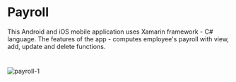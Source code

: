 # Payroll
 This Android and iOS mobile application uses Xamarin framework - C# language. The features of the app - computes employee's payroll with view, add, update and delete functions.
#
![payroll-1](https://user-images.githubusercontent.com/55085932/177817451-02fe920c-8af9-4373-bfb3-f52353fa052d.png)
